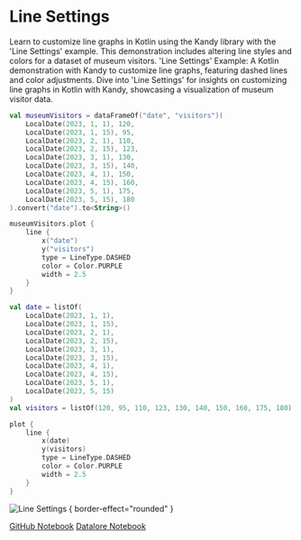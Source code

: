 # Line Settings

<web-summary>
Learn to customize line graphs in Kotlin using the Kandy library with the 'Line Settings' example.
This demonstration includes altering line styles and colors for a dataset of museum visitors.
</web-summary>

<card-summary>
'Line Settings' Example: A Kotlin demonstration with Kandy to customize line graphs, featuring dashed lines and color adjustments.
</card-summary>

<link-summary>
Dive into 'Line Settings' for insights on customizing line graphs in Kotlin with Kandy, showcasing a visualization of museum visitor data.
</link-summary>

<!---IMPORT org.jetbrains.kotlinx.kandy.letsplot.samples.Lines-->

<!---FUN simple_line_settings-->
<tabs>
<tab title="Dataframe">

```kotlin
val museumVisitors = dataFrameOf("date", "visitors")(
    LocalDate(2023, 1, 1), 120,
    LocalDate(2023, 1, 15), 95,
    LocalDate(2023, 2, 1), 110,
    LocalDate(2023, 2, 15), 123,
    LocalDate(2023, 3, 1), 130,
    LocalDate(2023, 3, 15), 140,
    LocalDate(2023, 4, 1), 150,
    LocalDate(2023, 4, 15), 160,
    LocalDate(2023, 5, 1), 175,
    LocalDate(2023, 5, 15), 180
).convert("date").to<String>()

museumVisitors.plot {
    line {
        x("date")
        y("visitors")
        type = LineType.DASHED
        color = Color.PURPLE
        width = 2.5
    }
}
```

</tab>
<tab title="Collections">

```kotlin
val date = listOf(
    LocalDate(2023, 1, 1),
    LocalDate(2023, 1, 15),
    LocalDate(2023, 2, 1),
    LocalDate(2023, 2, 15),
    LocalDate(2023, 3, 1),
    LocalDate(2023, 3, 15),
    LocalDate(2023, 4, 1),
    LocalDate(2023, 4, 15),
    LocalDate(2023, 5, 1),
    LocalDate(2023, 5, 15)
)
val visitors = listOf(120, 95, 110, 123, 130, 140, 150, 160, 175, 180)

plot {
    line {
        x(date)
        y(visitors)
        type = LineType.DASHED
        color = Color.PURPLE
        width = 2.5
    }
}
```

</tab></tabs>
<!---END-->

![Line Settings](simple_line_settings.svg) { border-effect="rounded" }

<seealso style="cards">
       <category ref="example-ktnb">
           <a href="https://github.com/Kotlin/kandy/blob/main/examples/notebooks/lets-plot/samples/line/line_settings.ipynb" summary="View the notebook on our GitHub repository">GitHub Notebook</a>
           <a href="https://datalore.jetbrains.com/report/static/KQKedA4jDrKu63O53gEN0z/7I6X0iguozJeJAvwUMNACj" summary="Experiment with this example on Datalore">Datalore Notebook</a>
       </category>
</seealso>
